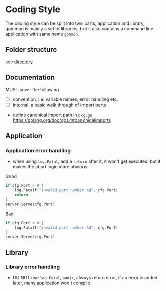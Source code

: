 # Coding Style

The coding style can be split into two parts, application and library,
gommon is mainly a set of libraries, but it also contains a command line application with same name `gommon`.

## Folder structure

see [directory](directory.md)

## Documentation

MUST cover the following

- [ ] convention, i.e. variable names, error handling etc.
- [ ] internal, a basic walk through of import parts
- define canonical import path in `pkg.go` https://golang.org/doc/go1.4#canonicalimports 

## Application

### Application error handling

- when using `log.Fatal`, add a `return` after it, it won't get executed, but it makes the abort logic more obvious

Good

````go
if cfg.Port < 0 {
    log.Fatalf("invalid port number %d", cfg.Port)
    return
}
server.Serve(cfg.Port)
````

Bad

````go
if cfg.Port < 0 {
    log.Fatalf("invalid port number %d", cfg.Port)
}
server.Serve(cfg.Port)
````

## Library

### Library error handling

- DO NOT use `log.Fatal`, `panic`, always return error, if an error is added later, many application won't compile